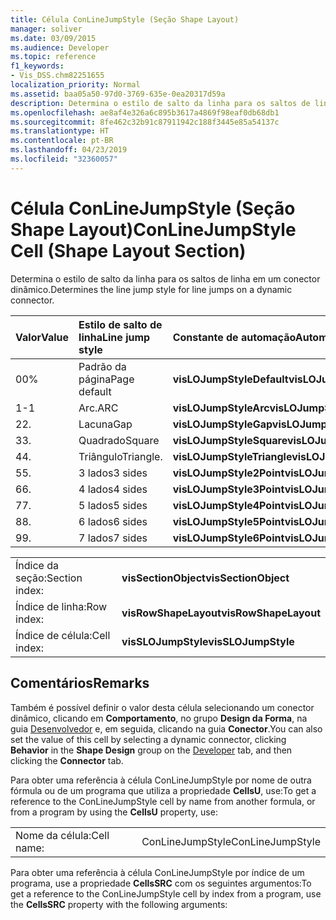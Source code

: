 ```yaml
---
title: Célula ConLineJumpStyle (Seção Shape Layout)
manager: soliver
ms.date: 03/09/2015
ms.audience: Developer
ms.topic: reference
f1_keywords:
- Vis_DSS.chm82251655
localization_priority: Normal
ms.assetid: baa05a50-97d0-3769-635e-0ea20317d59a
description: Determina o estilo de salto da linha para os saltos de linha em um conector dinâmico.
ms.openlocfilehash: ae8af4e326a6c895b3617a4869f98eaf0db68db1
ms.sourcegitcommit: 8fe462c32b91c87911942c188f3445e85a54137c
ms.translationtype: HT
ms.contentlocale: pt-BR
ms.lasthandoff: 04/23/2019
ms.locfileid: "32360057"
---
```

# <a name="conlinejumpstyle-cell-shape-layout-section"></a><span data-ttu-id="b230c-103">Célula ConLineJumpStyle (Seção Shape Layout)</span><span class="sxs-lookup"><span data-stu-id="b230c-103">ConLineJumpStyle Cell (Shape Layout Section)</span></span>

<span data-ttu-id="b230c-104">Determina o estilo de salto da linha para os saltos de linha em um conector dinâmico.</span><span class="sxs-lookup"><span data-stu-id="b230c-104">Determines the line jump style for line jumps on a dynamic connector.</span></span>
  
|<span data-ttu-id="b230c-105">**Valor**</span><span class="sxs-lookup"><span data-stu-id="b230c-105">**Value**</span></span>|<span data-ttu-id="b230c-106">**Estilo de salto de linha**</span><span class="sxs-lookup"><span data-stu-id="b230c-106">**Line jump style**</span></span>|<span data-ttu-id="b230c-107">**Constante de automação**</span><span class="sxs-lookup"><span data-stu-id="b230c-107">**Automation constant**</span></span>|
|:-----|:-----|:-----|
|<span data-ttu-id="b230c-108">0</span><span class="sxs-lookup"><span data-stu-id="b230c-108">0%</span></span>  <br/> |<span data-ttu-id="b230c-109">Padrão da página</span><span class="sxs-lookup"><span data-stu-id="b230c-109">Page default</span></span>  <br/> |<span data-ttu-id="b230c-110">**visLOJumpStyleDefault**</span><span class="sxs-lookup"><span data-stu-id="b230c-110">**visLOJumpStyleDefault**</span></span> <br/> |
|<span data-ttu-id="b230c-111">1</span><span class="sxs-lookup"><span data-stu-id="b230c-111">-1</span></span>  <br/> |<span data-ttu-id="b230c-112">Arc</span><span class="sxs-lookup"><span data-stu-id="b230c-112">.ARC</span></span>  <br/> |<span data-ttu-id="b230c-113">**visLOJumpStyleArc**</span><span class="sxs-lookup"><span data-stu-id="b230c-113">**visLOJumpStyleArc**</span></span> <br/> |
|<span data-ttu-id="b230c-114">2</span><span class="sxs-lookup"><span data-stu-id="b230c-114">2.</span></span>  <br/> |<span data-ttu-id="b230c-115">Lacuna</span><span class="sxs-lookup"><span data-stu-id="b230c-115">Gap</span></span>  <br/> |<span data-ttu-id="b230c-116">**visLOJumpStyleGap**</span><span class="sxs-lookup"><span data-stu-id="b230c-116">**visLOJumpStyleGap**</span></span> <br/> |
|<span data-ttu-id="b230c-117">3</span><span class="sxs-lookup"><span data-stu-id="b230c-117">3.</span></span>  <br/> |<span data-ttu-id="b230c-118">Quadrado</span><span class="sxs-lookup"><span data-stu-id="b230c-118">Square</span></span>  <br/> |<span data-ttu-id="b230c-119">**visLOJumpStyleSquare**</span><span class="sxs-lookup"><span data-stu-id="b230c-119">**visLOJumpStyleSquare**</span></span> <br/> |
|<span data-ttu-id="b230c-120">4</span><span class="sxs-lookup"><span data-stu-id="b230c-120">4.</span></span>  <br/> |<span data-ttu-id="b230c-121">Triângulo</span><span class="sxs-lookup"><span data-stu-id="b230c-121">Triangle.</span></span>  <br/> |<span data-ttu-id="b230c-122">**visLOJumpStyleTriangle**</span><span class="sxs-lookup"><span data-stu-id="b230c-122">**visLOJumpStyleTriangle**</span></span> <br/> |
|<span data-ttu-id="b230c-123">5</span><span class="sxs-lookup"><span data-stu-id="b230c-123">5.</span></span>  <br/> |<span data-ttu-id="b230c-124">3 lados</span><span class="sxs-lookup"><span data-stu-id="b230c-124">3 sides</span></span>  <br/> |<span data-ttu-id="b230c-125">**visLOJumpStyle2Point**</span><span class="sxs-lookup"><span data-stu-id="b230c-125">**visLOJumpStyle2Point**</span></span> <br/> |
|<span data-ttu-id="b230c-126">6</span><span class="sxs-lookup"><span data-stu-id="b230c-126">6.</span></span>  <br/> |<span data-ttu-id="b230c-127">4 lados</span><span class="sxs-lookup"><span data-stu-id="b230c-127">4 sides</span></span>  <br/> |<span data-ttu-id="b230c-128">**visLOJumpStyle3Point**</span><span class="sxs-lookup"><span data-stu-id="b230c-128">**visLOJumpStyle3Point**</span></span> <br/> |
|<span data-ttu-id="b230c-129">7</span><span class="sxs-lookup"><span data-stu-id="b230c-129">7.</span></span>  <br/> |<span data-ttu-id="b230c-130">5 lados</span><span class="sxs-lookup"><span data-stu-id="b230c-130">5 sides</span></span>  <br/> |<span data-ttu-id="b230c-131">**visLOJumpStyle4Point**</span><span class="sxs-lookup"><span data-stu-id="b230c-131">**visLOJumpStyle4Point**</span></span> <br/> |
|<span data-ttu-id="b230c-132">8</span><span class="sxs-lookup"><span data-stu-id="b230c-132">8.</span></span>  <br/> |<span data-ttu-id="b230c-133">6 lados</span><span class="sxs-lookup"><span data-stu-id="b230c-133">6 sides</span></span>  <br/> |<span data-ttu-id="b230c-134">**visLOJumpStyle5Point**</span><span class="sxs-lookup"><span data-stu-id="b230c-134">**visLOJumpStyle5Point**</span></span> <br/> |
|<span data-ttu-id="b230c-135">9</span><span class="sxs-lookup"><span data-stu-id="b230c-135">9.</span></span>  <br/> |<span data-ttu-id="b230c-136">7 lados</span><span class="sxs-lookup"><span data-stu-id="b230c-136">7 sides</span></span>  <br/> |<span data-ttu-id="b230c-137">**visLOJumpStyle6Point**</span><span class="sxs-lookup"><span data-stu-id="b230c-137">**visLOJumpStyle6Point**</span></span> <br/> |
   
|||
|:-----|:-----|
|<span data-ttu-id="b230c-138">Índice da seção:</span><span class="sxs-lookup"><span data-stu-id="b230c-138">Section index:</span></span>  <br/> |<span data-ttu-id="b230c-139">**visSectionObject**</span><span class="sxs-lookup"><span data-stu-id="b230c-139">**visSectionObject**</span></span> <br/> |
|<span data-ttu-id="b230c-140">Índice de linha:</span><span class="sxs-lookup"><span data-stu-id="b230c-140">Row index:</span></span>  <br/> |<span data-ttu-id="b230c-141">**visRowShapeLayout**</span><span class="sxs-lookup"><span data-stu-id="b230c-141">**visRowShapeLayout**</span></span> <br/> |
|<span data-ttu-id="b230c-142">Índice de célula:</span><span class="sxs-lookup"><span data-stu-id="b230c-142">Cell index:</span></span>  <br/> |<span data-ttu-id="b230c-143">**visSLOJumpStyle**</span><span class="sxs-lookup"><span data-stu-id="b230c-143">**visSLOJumpStyle**</span></span> <br/> |
   
## <a name="remarks"></a><span data-ttu-id="b230c-144">Comentários</span><span class="sxs-lookup"><span data-stu-id="b230c-144">Remarks</span></span>

<span data-ttu-id="b230c-145">Também é possível definir o valor desta célula selecionando um conector dinâmico, clicando em **Comportamento**, no grupo **Design da Forma**, na guia [Desenvolvedor](run-in-developer-mode-display-the-developer-tab.md) e, em seguida, clicando na guia **Conector**.</span><span class="sxs-lookup"><span data-stu-id="b230c-145">You can also set the value of this cell by selecting a dynamic connector, clicking **Behavior** in the **Shape Design** group on the   [Developer](run-in-developer-mode-display-the-developer-tab.md) tab, and then clicking the **Connector** tab.</span></span> 
  
<span data-ttu-id="b230c-146">Para obter uma referência à célula ConLineJumpStyle por nome de outra fórmula ou de um programa que utiliza a propriedade **CellsU**, use:</span><span class="sxs-lookup"><span data-stu-id="b230c-146">To get a reference to the ConLineJumpStyle cell by name from another formula, or from a program by using the **CellsU** property, use:</span></span> 
  
|||
|:-----|:-----|
|<span data-ttu-id="b230c-147">Nome da célula:</span><span class="sxs-lookup"><span data-stu-id="b230c-147">Cell name:</span></span>  <br/> |<span data-ttu-id="b230c-148">ConLineJumpStyle</span><span class="sxs-lookup"><span data-stu-id="b230c-148">ConLineJumpStyle</span></span>  <br/> |
   
<span data-ttu-id="b230c-149">Para obter uma referência à célula ConLineJumpStyle por índice de um programa, use a propriedade **CellsSRC** com os seguintes argumentos:</span><span class="sxs-lookup"><span data-stu-id="b230c-149">To get a reference to the ConLineJumpStyle cell by index from a program, use the **CellsSRC** property with the following arguments:</span></span> 
  

